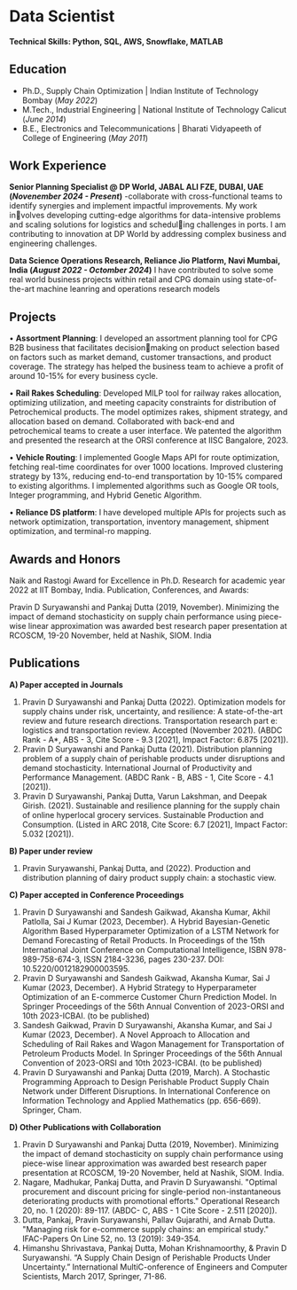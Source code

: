 # Data Scientist

#### Technical Skills: Python, SQL, AWS, Snowflake, MATLAB

## Education
- Ph.D., Supply Chain Optimization | Indian Institute of Technology Bombay (_May 2022_)								       		
- M.Tech., Industrial Engineering	| National Institute of Technology Calicut (_June 2014_)	 			        		
- B.E., Electronics and Telecommunications | Bharati Vidyapeeth of College of Engineering (_May 2011_)

## Work Experience
**Senior Planning Specialist @ DP World, JABAL ALI FZE, DUBAI, UAE (_Novenember 2024 - Present_)**
-collaborate with cross-functional teams to identify synergies and implement impactful improvements. My work involves developing cutting-edge algorithms for data-intensive problems and scaling solutions for logistics and scheduling challenges in ports. I am contributing to innovation at DP World by addressing complex business and engineering
challenges.

**Data Science Operations Research, Reliance Jio Platform, Navi Mumbai, India (_August 2022 - Octomber 2024_)**
I have contributed to solve some real world business projects within retail and CPG domain using state-of-the-art machine leanring and operations research models

## Projects

• **Assortment Planning**: I developed an assortment planning tool for CPG B2B business that facilitates decisionmaking on product selection based on factors such as market demand, customer transactions, and product coverage. The strategy has helped the business team to achieve a profit of around 10-15% for every business cycle.

• **Rail Rakes Scheduling**: Developed MILP tool for railway rakes allocation, optimizing utilization, and meeting
capacity constraints for distribution of Petrochemical products. The model optimizes rakes, shipment strategy, and
allocation based on demand. Collaborated with back-end and petrochemical teams to create a user interface. We
patented the algorithm and presented the research at the ORSI conference at IISC Bangalore, 2023.

• **Vehicle Routing**: I implemented Google Maps API for route optimization, fetching real-time coordinates for over
1000 locations. Improved clustering strategy by 13%, reducing end-to-end transportation by 10-15% compared to
existing algorithms. I implemented algorithms such as Google OR tools, Integer programming, and Hybrid Genetic
Algorithm.

• **Reliance DS platform**: I have developed multiple APIs for projects such as network optimization, transportation,
inventory management, shipment optimization, and terminal-ro mapping.

## Awards and Honors
Naik and Rastogi Award for Excellence in Ph.D. Research for academic year 2022 at IIT Bombay, India.
Publication, Conferences, and Awards:

Pravin D Suryawanshi and Pankaj Dutta (2019, November). Minimizing the impact of demand stochasticity 
on supply chain performance using piece-wise linear approximation was awarded best research paper 
presentation at RCOSCM, 19-20 November, held at Nashik, SIOM. India

## Publications

**A) Paper accepted in Journals**
1. Pravin D Suryawanshi and Pankaj Dutta (2022). Optimization models for supply chains under risk, 
uncertainty, and resilience: A state-of-the-art review and future research directions. Transportation research 
part e: logistics and transportation review. Accepted (November 2021). (ABDC Rank - A*, ABS - 3, Cite 
Score - 9.3 [2021], Impact Factor: 6.875 [2021]).
2. Pravin D Suryawanshi and Pankaj Dutta (2021). Distribution planning problem of a supply chain of perishable 
products under disruptions and demand stochasticity. International Journal of Productivity and Performance 
Management. (ABDC Rank - B, ABS - 1, Cite Score - 4.1 [2021]).
3. Pravin D Suryawanshi, Pankaj Dutta, Varun Lakshman, and Deepak Girish. (2021). Sustainable and resilience 
planning for the supply chain of online hyperlocal grocery services. Sustainable Production and Consumption. 
(Listed in ARC 2018, Cite Score: 6.7 [2021], Impact Factor: 5.032 [2021]).

**B) Paper under review**
1. Pravin Suryawanshi, Pankaj Dutta, and (2022). Production and distribution planning of dairy product supply 
chain: a stochastic view.

**C) Paper accepted in Conference Proceedings**
1. Pravin D Suryawanshi and Sandesh Gaikwad, Akansha Kumar, Akhil Patlolla, Sai J Kumar (2023, 
December). A Hybrid Bayesian-Genetic Algorithm Based Hyperparameter Optimization of a LSTM Network 
for Demand Forecasting of Retail Products. In Proceedings of the 15th International Joint Conference on 
Computational Intelligence, ISBN 978-989-758-674-3, ISSN 2184-3236, pages 230-237. DOI: 
10.5220/0012182900003595.
2. Pravin D Suryawanshi and Sandesh Gaikwad, Akansha Kumar, Sai J Kumar (2023, December). A Hybrid 
Strategy to Hyperparameter Optimization of an E-commerce Customer Churn Prediction Model. In 
Springer Proceedings of the 56th Annual Convention of 2023-ORSI and 10th 2023-ICBAI. (to be published)
3. Sandesh Gaikwad, Pravin D Suryawanshi, Akansha Kumar, and Sai J Kumar (2023, December). A Novel 
Approach to Allocation and Scheduling of Rail Rakes and Wagon Management for Transportation of 
Petroleum Products Model. In Springer Proceedings of the 56th Annual Convention of 2023-ORSI and 
10th 2023-ICBAI. (to be published) 
4. Pravin D Suryawanshi and Pankaj Dutta (2019, March). A Stochastic Programming Approach to Design 
Perishable Product Supply Chain Network under Different Disruptions. In International Conference on 
Information Technology and Applied Mathematics (pp. 656-669). Springer, Cham.

**D) Other Publications with Collaboration**
1. Pravin D Suryawanshi and Pankaj Dutta (2019, November). Minimizing the impact of demand stochasticity 
on supply chain performance using piece-wise linear approximation was awarded best research paper 
presentation at RCOSCM, 19-20 November, held at Nashik, SIOM. India.
2. Nagare, Madhukar, Pankaj Dutta, and Pravin D Suryawanshi. "Optimal procurement and discount pricing for 
single-period non-instantaneous deteriorating products with promotional efforts." Operational Research 20, 
no. 1 (2020): 89-117. (ABDC- C, ABS - 1 Cite Score - 2.511 [2020]).
3. Dutta, Pankaj, Pravin Suryawanshi, Pallav Gujarathi, and Arnab Dutta. "Managing risk for e-commerce 
supply chains: an empirical study." IFAC-Papers On Line 52, no. 13 (2019): 349-354.
4. Himanshu Shrivastava, Pankaj Dutta, Mohan Krishnamoorthy, & Pravin D Suryawanshi. “A Supply Chain 
Design of Perishable Products Under Uncertainty.” International MultiC-onference of Engineers and 
Computer Scientists, March 2017, Springer, 71-86.


